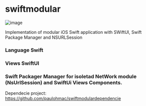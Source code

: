 # swiftmodular
![image](https://github.com/paulohmac/swiftmodular/assets/52679852/0c6007d4-f54b-4f18-a7fd-ed9d87a21f67)


Implementation of modular iOS Swift application with SWiftUI, Swift Package Manager and NSURLSession

### Language Swift
### Views SwiftUI
### Swift Packager Manager for isoletad NetWork module (NsUrlSession) and SwiftUi Views Components.

Dependecie project:
https://github.com/paulohmac/swiftmodulardependencie



